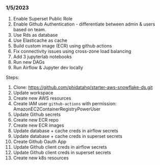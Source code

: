 ### 1/5/2023

1. Enable Superset Public Role
2. Enable Github Authentication - differentiate between admin & users based on team.
3. Use Rds as database
4. Use Elasticache as cache
5. Build custom image (ECR) using github actions
6. Fix connectivity issues using cross-zone load balancing
7. Add 3 jupyterlab notebooks
8. Run new DAGs
9. Run Airflow & Jupyter dev locally

Steps:

1. Clone: https://github.com/phidatahq/starter-aws-snowflake-ds.git
2. Update workspace
3. Create new AWS resources
4. Create IAM user `github-actions` with permission: AmazonEC2ContainerRegistryPowerUser
5. Update Github secrets
6. Create new ECR repo
7. Create new ECR images
8. Update database + cache creds in airflow secrets
9. Update database + cache creds in superset secrets
10. Create Github Oauth App
11. Update Github client creds in airflow secrets
12. Update Github client creds in superset secrets
13. Create new k8s resources
